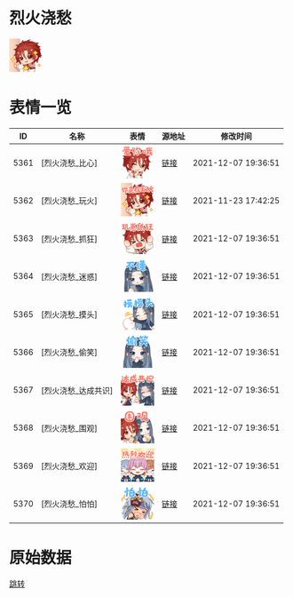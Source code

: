 # 烈火浇愁

<img src="./cover.png" height="60" alt="cover" />

# 表情一览

|ID|名称|表情|源地址|修改时间|
|----|----|----|----|----|
|5361|[烈火浇愁_比心]|<img src="./pic/005361_%5B烈火浇愁_比心%5D.png" height="60" alt="比心"/>|[链接](http://i0.hdslb.com/bfs/emote/2227608f27484c1442ec16912c7f6c8b19365006.png)|2021-12-07 19:36:51|
|5362|[烈火浇愁_玩火]|<img src="./pic/005362_%5B烈火浇愁_玩火%5D.png" height="60" alt="玩火"/>|[链接](http://i0.hdslb.com/bfs/emote/9aff310b3708c29cd48daf0492de19413321662f.png)|2021-11-23 17:42:25|
|5363|[烈火浇愁_抓狂]|<img src="./pic/005363_%5B烈火浇愁_抓狂%5D.png" height="60" alt="抓狂"/>|[链接](http://i0.hdslb.com/bfs/emote/158e5e0168c26cd26a07567a636e6a21154e5e76.png)|2021-12-07 19:36:51|
|5364|[烈火浇愁_迷惑]|<img src="./pic/005364_%5B烈火浇愁_迷惑%5D.png" height="60" alt="迷惑"/>|[链接](http://i0.hdslb.com/bfs/emote/91714c0fed5de993bfc3882c52ab66116cd149b5.png)|2021-12-07 19:36:51|
|5365|[烈火浇愁_摸头]|<img src="./pic/005365_%5B烈火浇愁_摸头%5D.png" height="60" alt="摸头"/>|[链接](http://i0.hdslb.com/bfs/emote/fa5ee5d22c842d212403f1b1b82862429fa361e1.png)|2021-12-07 19:36:51|
|5366|[烈火浇愁_偷笑]|<img src="./pic/005366_%5B烈火浇愁_偷笑%5D.png" height="60" alt="偷笑"/>|[链接](http://i0.hdslb.com/bfs/emote/77fabc5e60d3b955d5604850c14412be9ef09410.png)|2021-12-07 19:36:51|
|5367|[烈火浇愁_达成共识]|<img src="./pic/005367_%5B烈火浇愁_达成共识%5D.png" height="60" alt="达成共识"/>|[链接](http://i0.hdslb.com/bfs/emote/573bf596e90aa4e687a00f98812a0b5de709ae4e.png)|2021-12-07 19:36:51|
|5368|[烈火浇愁_围观]|<img src="./pic/005368_%5B烈火浇愁_围观%5D.png" height="60" alt="围观"/>|[链接](http://i0.hdslb.com/bfs/emote/30a948be43e4728ac250cffab65b6b9bf0160557.png)|2021-12-07 19:36:51|
|5369|[烈火浇愁_欢迎]|<img src="./pic/005369_%5B烈火浇愁_欢迎%5D.png" height="60" alt="欢迎"/>|[链接](http://i0.hdslb.com/bfs/emote/b489f78bcedd2501900b4d6e4e263d4d829e6c77.png)|2021-12-07 19:36:51|
|5370|[烈火浇愁_怕怕]|<img src="./pic/005370_%5B烈火浇愁_怕怕%5D.png" height="60" alt="怕怕"/>|[链接](http://i0.hdslb.com/bfs/emote/802cfaf461ecae1bcd12ce8d3fb8bbfee2ade4d4.png)|2021-12-07 19:36:51|

# 原始数据

[跳转](./raw.json)

